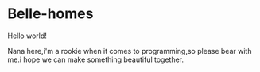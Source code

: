 # Belle-homes
Hello world!

Nana here,i'm a rookie when it comes to programming,so please bear with me.i hope we can make something beautiful together.
